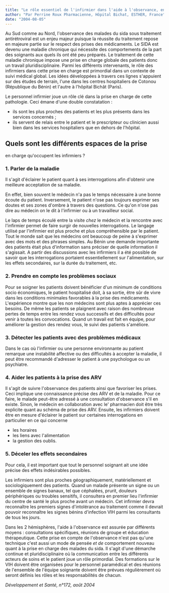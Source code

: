 ```yaml
---
title: "Le rôle essentiel de l'infirmier dans l'aide à l'observance, en particulier pour le traitement par ARV"
author: "Par Perrine Roux Pharmacienne, Hôpital Bichat, ESTHER, France"
date: "2004-08-05"
---
```


<div class="teaser"><p>Au Sud comme au Nord, l'observance des malades du sida sous traitement antirétroviral est un enjeu majeur puisque la réussite du traitement repose en majeure partie sur le respect des prises des médicaments. Le SIDA est devenu une maladie chronique qui nécessite des comportements de la part des soignants aux quels ils ont été peu préparés. Le traitement de cette maladie chronique impose une prise en charge globale des patients donc un travail pluridisciplinaire. Parmi les différents intervenants, le rôle des infirmiers dans cette prise en charge est primordial dans un contexte de suivi médical global. Les idées développées à travers ces lignes s'appuient sur des études de terrain, l'une dans les centres hospitaliers de Cotonou (République du Bénin) et l'autre à l'hôpital Bichât (Paris).</p>
<p>Le personnel infirmier joue un rôle clé dans la prise en charge de cette pathologie. Ceci émane d'une double constatation :</p>
<ul>
<li>ils sont les plus proches des patients et les plus présents dans les services concernés ;</li>
<li>ils servent de relais entre le patient et le prescripteur ou clinicien aussi bien dans les services hospitaliers que en dehors de l'hôpital.</li>
</ul></div>

## Quels sont les différents espaces de la prise

en charge qu'occupent les infirmiers ?

### 1. Parler de la maladie

Il s'agit d'éclairer le patient quant à ses interrogations afin d'obtenir une meilleure acceptation de sa maladie.

En effet, bien souvent le médecin n'a pas le temps nécessaire à une bonne écoute du patient. Inversement, le patient n'ose pas toujours exprimer ses doutes et ses zones d'ombre à travers des questions. Ce qu'on n'ose pas dire au médecin on le dit à l'infirmier ou à un travailleur social.

Le laps de temps écoulé entre la visite *chez* le médecin et la rencontre avec l'infirmier permet de faire surgir de nouvelles interrogations. Le langage utilisé par l'infirmier est plus proche et plus compréhensible par le patient. Tout le monde sait que les médecins ont beaucoup de peine à s'exprimer avec des mots et des phrases simples. Au Bénin une demande importante des patients était plus d'information sans préciser de quelle information il s'agissait. A partir des discussions avec les infirmiers il a été possible de savoir que les interrogations portaient essentiellement sur l'alimentation, sur les effets secondaires, sur la durée du traitement, etc.

### 2. Prendre en compte les problèmes sociaux

Pour se soigner les patients doivent bénéficier d'un minimum de conditions socio économiques, le patient hospitalisé doit, à sa sortie, être sûr de vivre dans les conditions minimales favorables à la prise des médicaments. L'expérience montre que les non médecins sont plus aptes à apprécier ces besoins. De même les patients se plaignent avec raison des nombreuse pertes de temps entre les rendez vous successifs et des difficultés pour venir à toutes les convocations. Quand un travail est fait en équipe, pour améliorer la gestion des rendez vous, le suivi des patients s'améliore.

### 3. Détecter les patients avec des problèmes médicaux

Dans le cas où l'infirmier ou une personne environnante au patient remarque une instabilité affective ou des difficultés à accepter la maladie, il peut être recommandé d'adresser le patient à une psychologue ou un psychiatre.

### 4. Aider les patients à la prise des ARV

Il s'agit de suivre l'observance des patients ainsi que favoriser les prises. Ceci implique une connaissance précise des ARV et de la maladie. Pour ce faire, le malade peut-être adressé à une consultation d'observance s'il en existe. Sinon, le médecin en collaboration avec le' pharmacien doit être très explicite quant au schéma de prise des ARV. Ensuite, les infirmiers doivent être en mesure d'éclairer le patient sur certaines interrogations en particulier en ce qui concerne

- les horaires
- les liens avec l'alimentation
- la gestion des oublis.

### 5. Déceler les effets secondaires

Pour cela, il est important que tout le personnel soignant ait une idée précise des effets indésirables possibles.

Les infirmiers sont plus proches géographiquement, matériellement et sociologiquement des patients. Quand un malade présente un signe ou un ensemble de signes banaux, tel que céphalées, prurit, douleurs périphériques ou troubles sensitifs, il consultera en premier lieu l'infirmier du centre de santé le plus proche avant un médecin. Cet infirmier devra reconnaître les premiers signes d'intolérance au traitement comme il devrait pouvoir reconnaître les signes bénins d'infection VIH parmi les consultants de tous les jours.

Dans les 2 hémisphères, l'aide à l'observance est assurée par différents moyens : consultations spécifiques, réunions de groupe et éducation thérapeutique. Cette prise en compte de l'observance n'est pas qu'une technique c'est aussi un mode de pensée *et de* comportement nouveau quant à la prise en charge des malades du sida. Il s'agit d'une démarche continue et pluridisciplinaire où la communication entre les différents acteurs de soins et le patient joue un rôle primordial. Des formations sur le VIH doivent être organisées pour le personnel paramédical et des réunions de l'ensemble de l'équipe soignante doivent être prévues régulièrement où seront définis les rôles et les responsabilités de chacun.

*Développement et Santé, n°172, août 2004*
